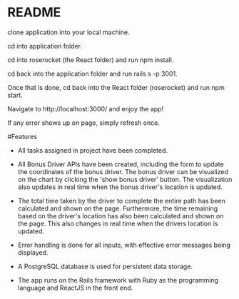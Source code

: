# README

clone application into your local machine.

cd into application folder.

cd into roserocket (the React folder) and run npm install.

cd back into the application folder and run rails s -p 3001.

Once that is done, cd back into the React folder (roserocket) and run npm start.

Navigate to http://localhost:3000/ and enjoy the app!

If any error shows up on page, simply refresh once.



#Features

- All tasks assigned in project have been completed.

- All Bonus Driver APIs have been created, including the form to update the coordinates of the bonus driver. The bonus driver can be visualized on the chart by clicking the 'show bonus driver' button. The visualization also updates in real time when the bonus driver's location is updated.

- The total time taken by the driver to complete the entire path has been calculated and shown on the page. Furthermore, the time remaining based on the driver's location has also been calculated and shown on the page. This also changes in real time when the drivers location is updated.

- Error handling is done for all inputs, with effective error messages being displayed.

- A PostgreSQL database is used for persistent data storage. 

- The app runs on the Rails framework with Ruby as the programming language and ReactJS in the front end.

